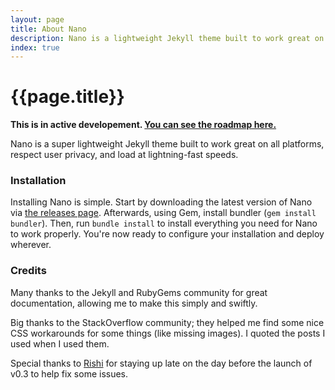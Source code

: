 ```yaml
---
layout: page
title: About Nano
description: Nano is a lightweight Jekyll theme built to work great on all platforms.
index: true
---
```


# {{page.title}}

**This is in active developement. [You can see the roadmap here.](https://trello.com/b/6uBEAJwj)**

Nano is a super lightweight Jekyll theme built to work great on all platforms, respect user privacy, and load at lightning-fast speeds.

### Installation
Installing Nano is simple. Start by downloading the latest version of Nano via [the releases page](https://github.com/doamatto/nano/releases/latest). Afterwards, using Gem, install bundler (`gem install bundler`). Then, run `bundle install` to install everything you need for Nano to work properly. You're now ready to configure your installation and deploy wherever. 

### Credits
Many thanks to the Jekyll and RubyGems community for great documentation, allowing me to make this simply and swiftly.

Big thanks to the StackOverflow community; they helped me find some nice CSS workarounds for some things (like missing images). I quoted the posts I used when I used them.

Special thanks to [Rishi](https://github.com/rveerepalli) for staying up late on the day before the launch of v0.3 to help fix some issues.